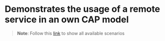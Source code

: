 # Demonstrates the usage of a remote service in an own CAP model

> **Note**: Follow this [link](https://github.com/stockbal/cap-samples/tree/main) to show all available scenarios
